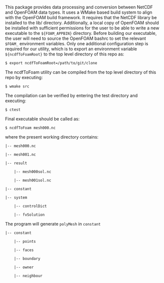 This package provides data processing and conversion between NetCDF and OpenFOAM data types. It uses a WMake based build system to align with the OpenFOAM build framework. It requires that the NetCDF library be installed to the lib/ directory. Additionally, a local copy of OpenFOAM should be installed with sufficient permissions for the user to be able to write a new executable to the `${FOAM_APPBIN}` directory. Before building our executable, the user will need to source the OpenFOAM bashrc to set the relevant `$FOAM_` environment variables. Only one additional configuration step is required for our utility, which is to export an environment variable `${ncdfToFoamRoot}` to the top level directory of this repo as:

    $ export ncdfToFoamRoot=/path/to/git/clone

The ncdfToFoam utility can be compiled from the top level directory of this repo by executing:
       
    $ wmake src
    
The compilation can be verified by entering the test directory and executing:
   
    $ ctest

Final executable should be called as:

    $ ncdfToFoam mesh000.nc

where the present working directory contains:

  
    |-- mesh000.nc
       
    |-- mesh001.nc 
       
    |-- result
  
        |-- mesh000sol.nc
       
        |-- mesh001sol.nc
   
    |-- constant

    |-- system
        
        |-- controlDict

        |-- fvSolution

The program will generate `polyMesh` in `constant`

    |-- constant

        |-- points

        |-- faces

        |-- boundary

        |-- owner

        |-- neighbour 
